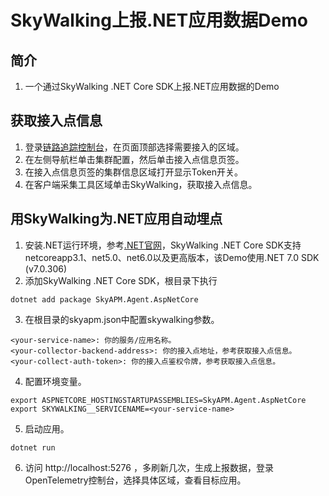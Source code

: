# SkyWalking上报.NET应用数据Demo
## 简介
1. 一个通过SkyWalking .NET Core SDK上报.NET应用数据的Demo
## 获取接入点信息
1. 登录[链路追踪控制台](https://tracing.console.aliyun.com/)，在页面顶部选择需要接入的区域。
2. 在左侧导航栏单击集群配置，然后单击接入点信息页签。
3. 在接入点信息页签的集群信息区域打开显示Token开关。
4. 在客户端采集工具区域单击SkyWalking，获取接入点信息。
## 用SkyWalking为.NET应用自动埋点
1. 安装.NET运行环境，参考[.NET官网](https://dotnet.microsoft.com/zh-cn/download/dotnet/thank-you/sdk-7.0.306-macos-arm64-installer)，SkyWalking .NET Core SDK支持netcoreapp3.1、net5.0、net6.0以及更高版本，该Demo使用.NET 7.0 SDK (v7.0.306)
2. 添加SkyWalking .NET Core SDK，根目录下执行
```
dotnet add package SkyAPM.Agent.AspNetCore
```
3. 在根目录的skyapm.json中配置skywalking参数。
```
<your-service-name>: 你的服务/应用名称。
<your-collector-backend-address>: 你的接入点地址，参考获取接入点信息。
<your-collect-auth-token>: 你的接入点鉴权令牌，参考获取接入点信息。
```
4. 配置环境变量。
```
export ASPNETCORE_HOSTINGSTARTUPASSEMBLIES=SkyAPM.Agent.AspNetCore
export SKYWALKING__SERVICENAME=<your-service-name>
```
5. 启动应用。
```
dotnet run
```
6. 访问 http://localhost:5276 ，多刷新几次，生成上报数据，登录OpenTelemetry控制台，选择具体区域，查看目标应用。

